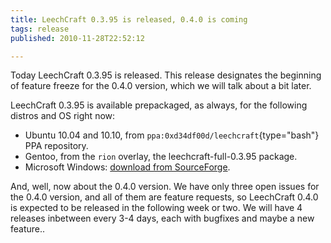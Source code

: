 ```yaml
---
title: LeechCraft 0.3.95 is released, 0.4.0 is coming
tags: release
published: 2010-11-28T22:52:12

---
```


Today LeechCraft 0.3.95 is released. This release designates the
beginning of feature freeze for the 0.4.0 version, which we will talk
about a bit later.

LeechCraft 0.3.95 is available prepackaged, as always, for the following
distros and OS right now:

- Ubuntu 10.04 and 10.10, from
  `ppa:0xd34df00d/leechcraft`{type="bash"} PPA repository.
- Gentoo, from the `rion` overlay, the leechcraft-full-0.3.95 package.
- Microsoft Windows: [download from
  SourceForge](http://sourceforge.net/projects/leechcraft/files/LeechCraft/0.3.95/leechcraft-0.3.95.exe/download).

And, well, now about the 0.4.0 version. We have only three open issues
for the 0.4.0 version, and all of them are feature requests, so
LeechCraft 0.4.0 is expected to be released in the following week or
two. We will have 4 releases inbetween every 3-4 days, each with
bugfixes and maybe a new feature..
